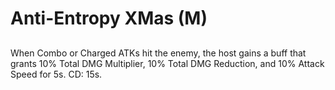 # Anti-Entropy XMas (M)

## 

When Combo or Charged ATKs hit the enemy, the host gains a buff that grants 10% Total DMG Multiplier, 10% Total DMG Reduction, and 10% Attack Speed for 5s. CD: 15s.